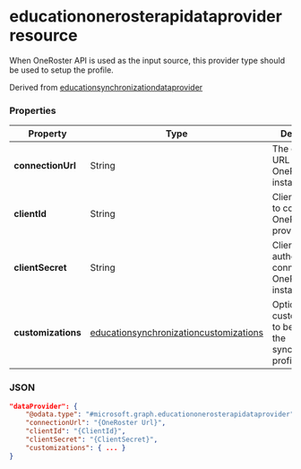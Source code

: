 # educationonerosterapidataprovider resource

When OneRoster API is used as the input source, this provider type should be used to setup the profile.

Derived from [educationsynchronizationdataprovider](educationsynchronizationdataprovider.md)

### Properties

| Property | Type | Description |
|-|-|-|
| **connectionUrl** | String | The connection URL to the OneRoster instance |
| **clientId** | String |  Client id used to connect to OneRoster provider |
| **clientSecret** | String |  Client secret to authenticate connection to OneRoster instance |
| **customizations** | [educationsynchronizationcustomizations](educationsynchronizationcustomizations.md) | Optional customization to be applied to the synchronization profile.

### JSON

```json
"dataProvider": {
    "@odata.type": "#microsoft.graph.educationonerosterapidataprovider",
    "connectionUrl": "{OneRoster Url}",
    "clientId": "{ClientId}",
    "clientSecret": "{ClientSecret}",
    "customizations": { ... }
}
```
